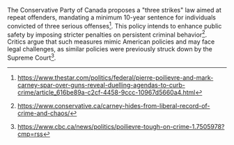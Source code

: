 The Conservative Party of Canada proposes a "three strikes" law aimed at repeat offenders, mandating a minimum 10-year sentence for individuals convicted of three serious offenses[^1]. This policy intends to enhance public safety by imposing stricter penalties on persistent criminal behavior[^2]. Critics argue that such measures mimic American policies and may face legal challenges, as similar policies were previously struck down by the Supreme Court[^3].

[^1]: https://www.thestar.com/politics/federal/pierre-poilievre-and-mark-carney-spar-over-guns-reveal-duelling-agendas-to-curb-crime/article_616be89a-c2cf-4458-9ccc-10967d5660a4.html  
[^2]: https://www.conservative.ca/carney-hides-from-liberal-record-of-crime-and-chaos/  
[^3]: https://www.cbc.ca/news/politics/poilievre-tough-on-crime-1.7505978?cmp=rss
